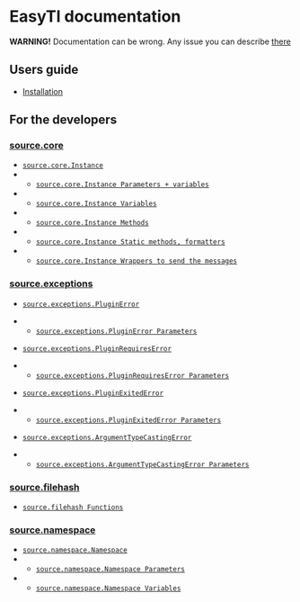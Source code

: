 # EasyTl documentation
**WARNING!** Documentation can be wrong.
Any issue you can describe [there](https://github.com/ftdot/EasyTl/issues)

## Users guide
- [Installation](userguide/installation.md)

## For the developers

### [source.core](source/core.md)

- [`source.core.Instance`](source/core.md#instance-coreinstance)
- - [`source.core.Instance Parameters + variables`](source/core.md#parameters--variables)
- - [`source.core.Instance Variables`](source/core.md#variables-of-the-instance)
- - [`source.core.Instance Methods`](source/core.md#methods-of-the-instance)
- - [`source.core.Instance Static methods, formatters`](source/core.md#static-methods-formatters)
- - [`source.core.Instance Wrappers to send the messages`](source/core.md#wrappers-to-send-the-messages)


### [source.exceptions](source/exceptions.md)

- [`source.exceptions.PluginError`](source/exceptions.md#pluginerror-exceptionspluginerror)
- - [`source.exceptions.PluginError Parameters`](source/exceptions.md#parameters)

- [`source.exceptions.PluginRequiresError`](source/exceptions.md#pluginrequireserror-exceptionspluginrequireserror)
- - [`source.exceptions.PluginRequiresError Parameters`](source/exceptions.md#parameters-1)

- [`source.exceptions.PluginExitedError`](source/exceptions.md#pluginexitederror-exceptionspluginexitederror)
- - [`source.exceptions.PluginExitedError Parameters`](source/exceptions.md#parameters-2)

- [`source.exceptions.ArgumentTypeCastingError`](source/exceptions.md#argumenttypecastingerror-exceptionsargumenttypecastingerror)
- - [`source.exceptions.ArgumentTypeCastingError Parameters`](source/exceptions.md#parameters-3)


### [source.filehash](source/filehash.md)

- [`source.filehash Functions`](source/filehash.md#functions-of-the-filehash-module)


### [source.namespace](source/namespace.md)

- [`source.namespace.Namespace`](source/namespace.md#namespace-namespacenamespace)
- - [`source.namespace.Namespace Parameters`](source/namespace.md#parameters)
- - [`source.namespace.Namespace Variables`](source/namespace.md#variables-of-the-namespace)

